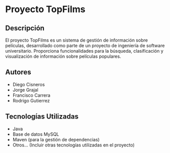 # Proyecto TopFilms

## Descripción
El proyecto TopFilms es un sistema de gestión de información sobre películas, desarrollado como parte de un proyecto de ingeniería de software universitario. Proporciona funcionalidades para la búsqueda, clasificación y visualización de información sobre películas populares.

## Autores
- Diego Cisneros
- Jorge Grajal
- Francisco Carrera
- Rodrigo Gutierrez

## Tecnologías Utilizadas
- Java
- Base de datos MySQL
- Maven (para la gestión de dependencias)
- Otros... (Incluir otras tecnologías utilizadas en el proyecto)
